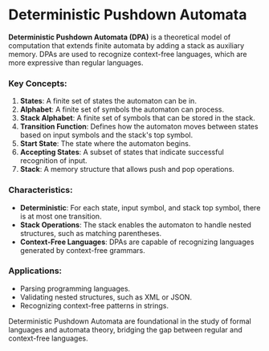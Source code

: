 # Deterministic Pushdown Automata

**Deterministic Pushdown Automata (DPA)** is a theoretical model of computation that extends finite automata by adding a stack as auxiliary memory. DPAs are used to recognize context-free languages, which are more expressive than regular languages.

### Key Concepts:
1. **States**: A finite set of states the automaton can be in.
2. **Alphabet**: A finite set of symbols the automaton can process.
3. **Stack Alphabet**: A finite set of symbols that can be stored in the stack.
4. **Transition Function**: Defines how the automaton moves between states based on input symbols and the stack's top symbol.
5. **Start State**: The state where the automaton begins.
6. **Accepting States**: A subset of states that indicate successful recognition of input.
7. **Stack**: A memory structure that allows push and pop operations.

### Characteristics:
- **Deterministic**: For each state, input symbol, and stack top symbol, there is at most one transition.
- **Stack Operations**: The stack enables the automaton to handle nested structures, such as matching parentheses.
- **Context-Free Languages**: DPAs are capable of recognizing languages generated by context-free grammars.

### Applications:
- Parsing programming languages.
- Validating nested structures, such as XML or JSON.
- Recognizing context-free patterns in strings.

Deterministic Pushdown Automata are foundational in the study of formal languages and automata theory, bridging the gap between regular and context-free languages.
